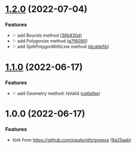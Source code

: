 # [1.2.0](https://github.com/zhangxianbing/gogeos/compare/v1.1.0...v1.2.0) (2022-07-04)


### Features

* :sparkles: add Bounds method ([36b830d](https://github.com/zhangxianbing/gogeos/commit/36b830d33b79d0e4a9e028f777fd62c7d3e49dba))
* :sparkles: add Polygonize method ([e7f6090](https://github.com/zhangxianbing/gogeos/commit/e7f60901aaff205af791576e1b73db0d6cc97a93))
* :sparkles: add SplitPolygonWithLine method ([dcdde5b](https://github.com/zhangxianbing/gogeos/commit/dcdde5bfa20264fb6e44955292ad1a4450f7cb31))

# [1.1.0](https://github.com/zhangxianbing/gogeos/compare/v1.0.0...v1.1.0) (2022-06-17)


### Features

* :sparkles: add Geometry method: IsValid ([ce6efee](https://github.com/zhangxianbing/gogeos/commit/ce6efee6673613881bd5567ffb6880a4154a53c3))

# 1.0.0 (2022-06-17)


### Features

* fork from https://github.com/paulsmith/gogeos ([9a25aab](https://github.com/zhangxianbing/gogeos/commit/9a25aabfdf316b3da6dcbee61aa83cf7f54f0e11))
